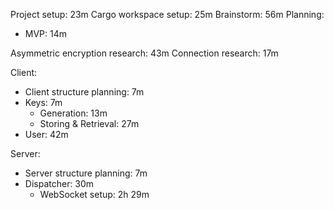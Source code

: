 Project setup: 23m
Cargo workspace setup: 25m
Brainstorm: 56m
Planning:
- MVP: 14m

Asymmetric encryption research: 43m
Connection research: 17m

Client:
- Client structure planning: 7m
- Keys: 7m
    - Generation: 13m
    - Storing & Retrieval: 27m
- User: 42m

Server:
- Server structure planning: 7m
- Dispatcher: 30m
    - WebSocket setup: 2h 29m
